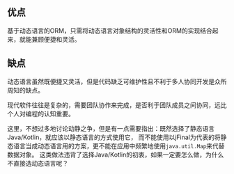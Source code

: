 ## 优点

基于动态语言的ORM，只需将动态语言对象结构的灵活性和ORM的实现结合起来，就能兼顾便捷和灵活。

## 缺点

动态语言虽然既便捷又灵活，但是代码缺乏可维护性且不利于多人协同开发是众所周知的缺点。

现代软件往往是复杂的，需要团队协作来完成，是否利于团队成员之间协同，远比个人对编程的认知重要。

这里，不想过多地讨论动静之争，但是有一点需要指出：既然选择了静态语言Java/Kotlin，就应该以静态语言的方式使用它，
而不能使用以jFinal为代表的将静态语言当成动态语言用的方案，更不能在应用中频繁地使用`java.util.Map`来代替数据对象。
这类做法违背了选择Java/Kotlin的初衷，如果一定要怎么做，为什么不直接选动态语言呢？